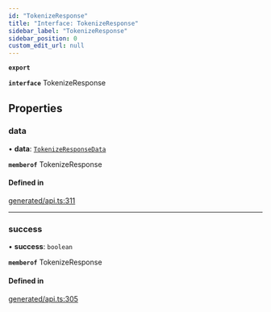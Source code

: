 ```yaml
---
id: "TokenizeResponse"
title: "Interface: TokenizeResponse"
sidebar_label: "TokenizeResponse"
sidebar_position: 0
custom_edit_url: null
---
```


**`export`**

**`interface`** TokenizeResponse

## Properties

### data

• **data**: [`TokenizeResponseData`](TokenizeResponseData.md)

**`memberof`** TokenizeResponse

#### Defined in

[generated/api.ts:311](https://github.com/refinery-labs/lunasec-monorepo/blob/59906a9/js/sdks/packages/tokenizer-sdk/src/generated/api.ts#L311)

___

### success

• **success**: `boolean`

**`memberof`** TokenizeResponse

#### Defined in

[generated/api.ts:305](https://github.com/refinery-labs/lunasec-monorepo/blob/59906a9/js/sdks/packages/tokenizer-sdk/src/generated/api.ts#L305)
